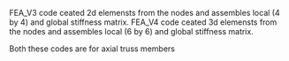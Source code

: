 FEA_V3 code ceated 2d elemensts from the nodes and assembles local (4 by 4) and global stiffness matrix.
FEA_V4 code ceated 3d elemensts from the nodes and assembles local (6 by 6) and global stiffness matrix.

Both these codes are for axial truss members
